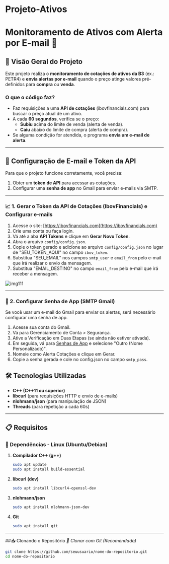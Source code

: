 # Projeto-Ativos
# Monitoramento de Ativos com Alerta por E-mail 🚀

## 📌 Visão Geral do Projeto
Este projeto realiza o **monitoramento de cotações de ativos da B3** (ex.: PETR4) e **envia alertas por e-mail** quando o preço atinge valores pré-definidos para **compra** ou **venda**.

### O que o código faz?
- Faz requisições a uma **API de cotações** (ibovfinancials.com) para buscar o preço atual de um ativo.
- A cada **60 segundos**, verifica se o preço:
  - **Subiu** acima do limite de venda (alerta de venda).
  - **Caiu** abaixo do limite de compra (alerta de compra).
- Se alguma condição for atendida, o programa **envia um e-mail de alerta**.

---
## 🔑 Configuração de E-mail e Token da API

Para que o projeto funcione corretamente, você precisa:  
1. Obter um **token de API** para acessar as cotações.  
2. Configurar uma **senha de app** no Gmail para enviar e-mails via SMTP.

---

### 📈 1. Gerar o Token da API de Cotações (IbovFinancials) e Configurar e-mails
1. Acesse o site: [https://ibovfinancials.com](https://ibovfinancials.com)  
2. Crie uma conta ou faça login.  
3. Vá até a aba **API Tokens** e clique em **Gerar Novo Token**.
5. Abra o arquivo `config/config.json`.  
6. Copie o token gerado e adicione ao arquivo `config/config.json` no lugar de "SEU_TOKEN_AQUI" no campo `ibov_token`.
7. Substitua "SEU_EMAIL" nos campos `smtp_user` e `email_from` pelo e-mail que irá realizar o envio da mensagem.
8. Substitua "EMAIL_DESTINO" no campo `email_from` pelo e-mail que irá receber a mensagem.

![img111](https://github.com/user-attachments/assets/362e47fa-feee-47ab-91d1-c67e0d017d5d)

---

### 📧 2. Configurar Senha de App (SMTP Gmail)
Se você usar um e-mail do Gmail para enviar os alertas, será necessário configurar uma senha de app.

1. Acesse sua conta do Gmail.
2. Vá para Gerenciamento de Conta > Segurança.
3. Ative a Verificação em Duas Etapas (se ainda não estiver ativada).
4. Em seguida, vá para [Senhas de App](https://myaccount.google.com/apppasswords) e selecione "Outro (Nome Personalizado)".
5. Nomeie como Alerta Cotações e clique em Gerar.
6. Copie a senha gerada e cole no config.json no campo `smtp_pass`.

## 🛠️ Tecnologias Utilizadas
- **C++ (C++11 ou superior)**
- **libcurl** (para requisições HTTP e envio de e-mails)
- **nlohmann/json** (para manipulação de JSON)
- **Threads** (para repetição a cada 60s)

---

## 📋 Requisitos



### 🔧 Dependências - **Linux (Ubuntu/Debian)**

1. **Compilador C++ (g++)**  
   ```bash
   sudo apt update
   sudo apt install build-essential

2. **libcurl (dev)**
   ```bash
   sudo apt install libcurl4-openssl-dev

3. **nlohmann/json**
   ```bash
   sudo apt install nlohmann-json-dev

4. **Git**
   ```bash
   sudo apt install git
   
---

##📥 Clonando o Repositório
*🔹 Clonar com Git (Recomendado)*
   ```bash
   git clone https://github.com/seuusuario/nome-do-repositorio.git
   cd nome-do-repositorio

